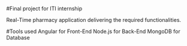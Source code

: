 #Final project for ITI internship

Real-Time pharmacy application delivering the required functionalities.

#Tools used
Angular for Front-End
Node.js for Back-End
MongoDB for Database

